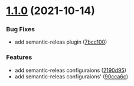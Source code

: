 # [1.1.0](https://github.com/justVitalius/semantic-release-example/compare/v1.0.1...v1.1.0) (2021-10-14)


### Bug Fixes

* add semantic-releas plugin ([7bcc100](https://github.com/justVitalius/semantic-release-example/commit/7bcc100a2b87aab8b8114a1af65508d759064b98))


### Features

* add semantic-releas configuraions ([2190d95](https://github.com/justVitalius/semantic-release-example/commit/2190d955983d35f976871a3ce669606120720cc8))
* add semantic-releas configuraions' ([90cca6c](https://github.com/justVitalius/semantic-release-example/commit/90cca6c936c909ee0cb2ed4928c805dc0db42381))
